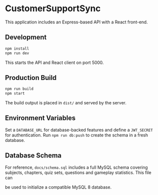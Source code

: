# CustomerSupportSync

This application includes an Express-based API with a React front-end.

## Development

```bash
npm install
npm run dev
```


This starts the API and React client on port 5000.

## Production Build

```bash
npm run build
npm start
```

The build output is placed in `dist/` and served by the server.

## Environment Variables

Set a `DATABASE_URL` for database-backed features and define a `JWT_SECRET` for authentication.
Run `npm run db:push` to create the schema in a fresh database.

## Database Schema

For reference, `docs/schema.sql` includes a full MySQL schema covering
subjects, chapters, quiz sets, questions and gameplay statistics. This file can



be used to initialize a compatible MySQL 8 database.
